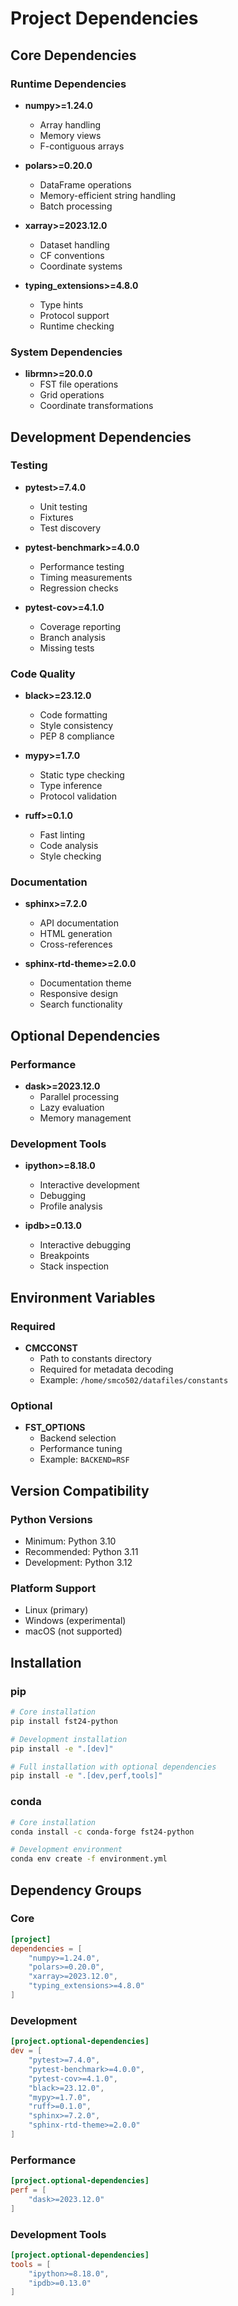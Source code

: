 # Project Dependencies

## Core Dependencies

### Runtime Dependencies
- **numpy>=1.24.0**
  - Array handling
  - Memory views
  - F-contiguous arrays

- **polars>=0.20.0**
  - DataFrame operations
  - Memory-efficient string handling
  - Batch processing

- **xarray>=2023.12.0**
  - Dataset handling
  - CF conventions
  - Coordinate systems

- **typing_extensions>=4.8.0**
  - Type hints
  - Protocol support
  - Runtime checking

### System Dependencies
- **librmn>=20.0.0**
  - FST file operations
  - Grid operations
  - Coordinate transformations

## Development Dependencies

### Testing
- **pytest>=7.4.0**
  - Unit testing
  - Fixtures
  - Test discovery

- **pytest-benchmark>=4.0.0**
  - Performance testing
  - Timing measurements
  - Regression checks

- **pytest-cov>=4.1.0**
  - Coverage reporting
  - Branch analysis
  - Missing tests

### Code Quality
- **black>=23.12.0**
  - Code formatting
  - Style consistency
  - PEP 8 compliance

- **mypy>=1.7.0**
  - Static type checking
  - Type inference
  - Protocol validation

- **ruff>=0.1.0**
  - Fast linting
  - Code analysis
  - Style checking

### Documentation
- **sphinx>=7.2.0**
  - API documentation
  - HTML generation
  - Cross-references

- **sphinx-rtd-theme>=2.0.0**
  - Documentation theme
  - Responsive design
  - Search functionality

## Optional Dependencies

### Performance
- **dask>=2023.12.0**
  - Parallel processing
  - Lazy evaluation
  - Memory management

### Development Tools
- **ipython>=8.18.0**
  - Interactive development
  - Debugging
  - Profile analysis

- **ipdb>=0.13.0**
  - Interactive debugging
  - Breakpoints
  - Stack inspection

## Environment Variables

### Required
- **CMCCONST**
  - Path to constants directory
  - Required for metadata decoding
  - Example: `/home/smco502/datafiles/constants`

### Optional
- **FST_OPTIONS**
  - Backend selection
  - Performance tuning
  - Example: `BACKEND=RSF`

## Version Compatibility

### Python Versions
- Minimum: Python 3.10
- Recommended: Python 3.11
- Development: Python 3.12

### Platform Support
- Linux (primary)
- Windows (experimental)
- macOS (not supported)

## Installation

### pip
```bash
# Core installation
pip install fst24-python

# Development installation
pip install -e ".[dev]"

# Full installation with optional dependencies
pip install -e ".[dev,perf,tools]"
```

### conda
```bash
# Core installation
conda install -c conda-forge fst24-python

# Development environment
conda env create -f environment.yml
```

## Dependency Groups

### Core
```toml
[project]
dependencies = [
    "numpy>=1.24.0",
    "polars>=0.20.0",
    "xarray>=2023.12.0",
    "typing_extensions>=4.8.0"
]
```

### Development
```toml
[project.optional-dependencies]
dev = [
    "pytest>=7.4.0",
    "pytest-benchmark>=4.0.0",
    "pytest-cov>=4.1.0",
    "black>=23.12.0",
    "mypy>=1.7.0",
    "ruff>=0.1.0",
    "sphinx>=7.2.0",
    "sphinx-rtd-theme>=2.0.0"
]
```

### Performance
```toml
[project.optional-dependencies]
perf = [
    "dask>=2023.12.0"
]
```

### Development Tools
```toml
[project.optional-dependencies]
tools = [
    "ipython>=8.18.0",
    "ipdb>=0.13.0"
]
```
```


